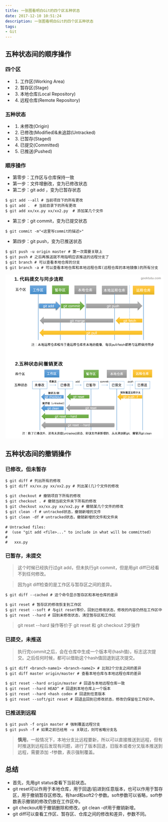 ```yaml
---
title: 一张图看明白Git的四个区五种状态
date: 2017-12-10 10:51:24
description: 一张图看明白Git的四个区五种状态
tags:
- Git
---
```



## 五种状态间的顺序操作
### 四个区
- 1) 工作区(Working Area)
- 2) 暂存区(Stage)
- 3) 本地仓库(Local Repository)
- 4) 远程仓库(Remote Repository)

### 五种状态
- 1) 未修改(Origin)
- 2) 已修改(Modified)&未追踪(Untracked)
- 3) 已暂存(Staged)
- 4) 已提交(Committed)
- 5) 已推送(Pushed)

### 顺序操作
- 第零步：工作区与仓库保持一致
- 第一步：文件增删改，变为已修改状态
- 第二步：git add ，变为已暂存状态

```
$ git add --all # 当前项目下的所有更改
$ git add .  # 当前目录下的所有更改
$ git add xx/xx.py xx/xx2.py  # 添加某几个文件
```
- 第三步：git commit，变为已提交状态

```
$ git commit -m"<这里写commit的描述>"
```
- 第四步：git push，变为已推送状态

```
$ git push -u origin master # 第一次需要关联上
$ git push # 之后再推送就不用指明应该推送的远程分支了
$ git branch # 可以查看本地仓库的分支
$ git branch -a # 可以查看本地仓库和本地远程仓库(远程仓库的本地镜像)的所有分支
```

![git](git-four-areas-five-states/git-four-areas-five-states.png)

## 五种状态间的撤销操作
### 已修改，但未暂存

```
$ git diff # 列出所有的修改
$ git diff xx/xx.py xx/xx2.py # 列出某(几)个文件的修改
```

```
$ git checkout # 撤销项目下所有的修改
$ git checkout . # 撤销当前文件夹下所有的修改
$ git checkout xx/xx.py xx/xx2.py # 撤销某几个文件的修改
$ git clean -f # untracked状态，撤销新增的文件
$ git clean -df # untracked状态，撤销新增的文件和文件夹

# Untracked files:
#  (use "git add <file>..." to include in what will be committed)
#
#	xxx.py
```

### 已暂存，未提交

> 这个时候已经执行过git add，但未执行git commit，但是用git diff已经看不到任何修改。

> 因为git diff检查的是工作区与暂存区之间的差异。

```
$ git diff --cached # 这个命令显示暂存区和本地仓库的差异
```

```
$ git reset # 暂存区的修改恢复到工作区
$ git reset --soft # 与git reset等价，回到已修改状态，修改的内容仍然在工作区中
$ git reset --hard # 回到未修改状态，清空暂存区和工作区
```
> git reset --hard 操作等价于 git reset 和 git checkout 2步操作

### 已提交，未推送

> 执行完commit之后，会在仓库中生成一个版本号(hash值)，标志这次提交。之后任何时候，都可以借助这个hash值回退到这次提交。

```
$ git diff <branch-name1> <branch-name2> # 比较2个分支之间的差异
$ git diff master origin/master # 查看本地仓库与本地远程仓库的差异
```

```
$ git reset --hard origin/master # 回退与本地远程仓库一致
$ git reset --hard HEAD^ # 回退到本地仓库上一个版本
$ git reset --hard <hash code> # 回退到任意版本
$ git reset --soft/git reset # 回退且回到已修改状态，修改仍保留在工作区中。
```

### 已推送到远程

```
$ git push -f orgin master # 强制覆盖远程分支
$ git push -f # 如果之前已经用 -u 关联过，则可省略分支名
```
> **慎用**，一般情况下，本地分支比远程要新，所以可以直接推送到远程，但有时推送到远程后发现有问题，进行了版本回退，旧版本或者分叉版本推送到远程，需要添加 -f参数，表示强制覆盖。


## 总结
- 首先，先用git status查看下当前状态。
- git reset可以作用于本地仓库，用于回退/前进到任意版本，也可以作用于暂存区，用于撤销暂存区修改。有hard和soft2个参数。soft参数可以省略，soft参数表示撤销的修改仍放在工作区中。
- git checkout用于撤销删除和修改，git clean -df用于撤销新增。
- git diff可以查看工作区、暂存区、仓库之间的修改和差异，参数不同。
